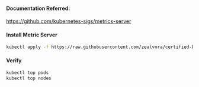 #### Documentation Referred:

https://github.com/kubernetes-sigs/metrics-server

#### Install Metric Server
```sh
kubectl apply -f https://raw.githubusercontent.com/zealvora/certified-kubernetes-administrator/master/Domain%207%20-%20Logging%20and%20Monitoring/metric-server.yaml
```
#### Verify 
```sh
kubectl top pods
kubectl top nodes
```
